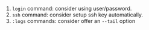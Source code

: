 1. `login` command: consider using user/password.
2. `ssh` command: consider setup ssh key automatically.
3. `:logs` commands: consider offer an `--tail` option
